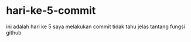 # hari-ke-5-commit

ini adalah hari ke 5 saya melakukan commit 
tidak tahu jelas tantang fungsi github
